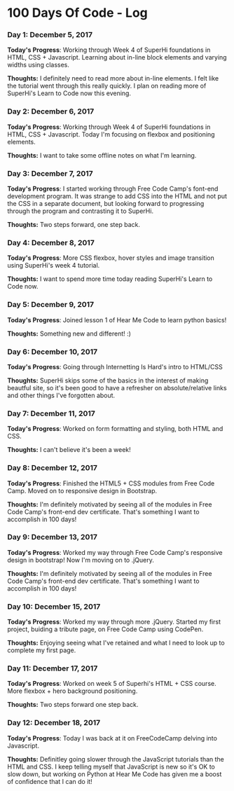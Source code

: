 # 100 Days Of Code - Log

### Day 1: December 5, 2017

**Today's Progress**: Working through Week 4 of SuperHi foundations in HTML, CSS + Javascript. Learning about in-line block elements and varying widths using classes.

**Thoughts:** I definitely need to read more about in-line elements. I felt like the tutorial went through this really quickly. I plan on reading more of SuperHi's Learn to Code now this evening.

### Day 2: December 6, 2017

**Today's Progress**: Working through Week 4 of SuperHi foundations in HTML, CSS + Javascript. Today I'm focusing on flexbox and positioning elements.

**Thoughts:** I want to take some offline notes on what I'm learning. 

### Day 3: December 7, 2017

**Today's Progress**: I started working through Free Code Camp's font-end development program. It was strange to add CSS into the HTML and not put the CSS in a separate document, but looking forward to progressing through the program and contrasting it to SuperHi.

**Thoughts:** Two steps forward, one step back. 


### Day 4: December 8, 2017

**Today's Progress**: More CSS flexbox, hover styles and image transition using SuperHi's week 4 tutorial.

**Thoughts:** I want to spend more time today reading SuperHi's Learn to Code now.

### Day 5: December 9, 2017

**Today's Progress**: Joined lesson 1 of Hear Me Code to learn python basics!

**Thoughts:** Something new and different! :)

### Day 6: December 10, 2017

**Today's Progress**: Going through Internetting Is Hard's intro to HTML/CSS

**Thoughts:** SuperHi skips some of the basics in the interest of making beautful site, so it's been good to have a refresher on absolute/relative links and other things I've forgotten about.

### Day 7: December 11, 2017

**Today's Progress**: Worked on form formatting and styling, both HTML and CSS.

**Thoughts:** I can't believe it's been a week!

### Day 8: December 12, 2017

**Today's Progress**: Finished the HTML5 + CSS modules from Free Code Camp. Moved on to responsive design in Bootstrap.

**Thoughts:** I'm definitely motivated by seeing all of the modules in Free Code Camp's front-end dev certificate. That's something I want to accomplish in 100 days!

### Day 9: December 13, 2017

**Today's Progress**: Worked my way through Free Code Camp's responsive design in bootstrap! Now I'm moving on to .jQuery.

**Thoughts:** I'm definitely motivated by seeing all of the modules in Free Code Camp's front-end dev certificate. That's something I want to accomplish in 100 days!

### Day 10: December 15, 2017

**Today's Progress**: Worked my way through more .jQuery. Started my first project, buiding a tribute page, on Free Code Camp using CodePen.

**Thoughts:** Enjoying seeing what I've retained and what I need to look up to complete my first page.

### Day 11: December 17, 2017

**Today's Progress**: Worked on week 5 of Superhi's HTML + CSS course. More flexbox + hero background positioning. 

**Thoughts:** Two steps forward one step back.

### Day 12: December 18, 2017

**Today's Progress**: Today I was back at it on FreeCodeCamp delving into Javascript. 

**Thoughts:** Definitley going slower through the JavaScript tutorials than the HTML and CSS. I keep telling myself that JavaScript is new so it's OK to slow down, but working on Python at Hear Me Code has given me a boost of confidence that I can do it!
